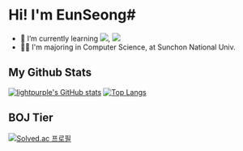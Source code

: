 # Hi! I'm EunSeong#
- 🌱 I’m currently learning <img src="https://img.shields.io/badge/-C-lightgray"/></a>, <img src="https://img.shields.io/badge/-Vim-lightgreen"/></a>
- 👨‍🎓 I'm majoring in Computer Science, at Sunchon National Univ.
<!--
<!--
**lightpurple/lightpurple** is a ✨ _special_ ✨ repository because its `README.md` (this file) appears on your GitHub profile.
Here are some ideas to get you started:

- 🔭 I’m currently working on ...
- 👯 I’m looking to collaborate on ...
- 🤔 I’m looking for help with ...
- 💬 Ask me about ...
- 📫 How to reach me: ...
- 😄 Pronouns: ...
- ⚡ Fun fact: ...
-->

## My Github Stats
[![lightpurple's GitHub stats](https://github-readme-stats.vercel.app/api?username=lightpurple)](https://github.com/lightpurple/github-readme-stats) [![Top Langs](https://github-readme-stats.vercel.app/api/top-langs/?username=lightpurple)](https://github.com/anuraghazra/github-readme-stats)

## BOJ Tier
[![Solved.ac
프로필](http://mazassumnida.wtf/api/v2/generate_badge?boj=dmstjd10)](https://solved.ac/dmstjd10)
